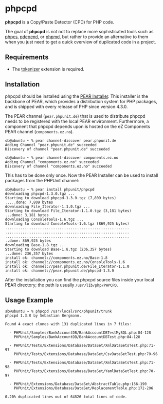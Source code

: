 phpcpd
======

**phpcpd** is a Copy/Paste Detector (CPD) for PHP code.

The goal of **phpcpd** is not not to replace more sophisticated tools such as [phpcs](http://pear.php.net/PHP_CodeSniffer), [pdepend](http://pdepend.org/), or [phpmd](http://phpmd.org/), but rather to provide an alternative to them when you just need to get a quick overview of duplicated code in a project.

Requirements
------------

* The [tokenizer](http://www.php.net/tokenizer) extension is required.

Installation
------------

phpcpd should be installed using the [PEAR Installer](http://pear.php.net/). This installer is the backbone of PEAR, which provides a distribution system for PHP packages, and is shipped with every release of PHP since version 4.3.0.

The PEAR channel (`pear.phpunit.de`) that is used to distribute phpcpd needs to be registered with the local PEAR environment. Furthermore, a component that phpcpd depends upon is hosted on the eZ Components PEAR channel (`components.ez.no`).

    sb@ubuntu ~ % pear channel-discover pear.phpunit.de
    Adding Channel "pear.phpunit.de" succeeded
    Discovery of channel "pear.phpunit.de" succeeded

    sb@ubuntu ~ % pear channel-discover components.ez.no
    Adding Channel "components.ez.no" succeeded
    Discovery of channel "components.ez.no" succeeded

This has to be done only once. Now the PEAR Installer can be used to install packages from the PHPUnit channel:

    sb@ubuntu ~ % pear install phpunit/phpcpd
    downloading phpcpd-1.3.0.tgz ...
    Starting to download phpcpd-1.3.0.tgz (7,809 bytes)
    .....done: 7,809 bytes
    downloading File_Iterator-1.1.0.tgz ...
    Starting to download File_Iterator-1.1.0.tgz (3,181 bytes)
    ...done: 3,181 bytes
    downloading ConsoleTools-1.6.tgz ...
    Starting to download ConsoleTools-1.6.tgz (869,925 bytes)
    .........................................................
    .........................................................
    .........................................................
    ..done: 869,925 bytes
    downloading Base-1.8.tgz ...
    Starting to download Base-1.8.tgz (236,357 bytes)
    ...done: 236,357 bytes
    install ok: channel://components.ez.no/Base-1.8
    install ok: channel://components.ez.no/ConsoleTools-1.6
    install ok: channel://pear.phpunit.de/File_Iterator-1.1.0
    install ok: channel://pear.phpunit.de/phpcpd-1.3.0

After the installation you can find the phpcpd source files inside your local PEAR directory; the path is usually `/usr/lib/php/PHPCPD`.

Usage Example
-------------

    sb@ubuntu ~ % phpcpd /usr/local/src/phpunit/trunk 
    phpcpd 1.3.0 by Sebastian Bergmann.

    Found 4 exact clones with 131 duplicated lines in 7 files:

      - PHPUnit/Samples/BankAccountDB/BankAccountDBTestMySQL.php:84-128
        PHPUnit/Samples/BankAccountDB/BankAccountDBTest.php:84-128

      - PHPUnit/Tests/Extensions/Database/DataSet/XmlDataSetsTest.php:71-97
        PHPUnit/Tests/Extensions/Database/DataSet/CsvDataSetTest.php:70-96

      - PHPUnit/Tests/Extensions/Database/DataSet/XmlDataSetsTest.php:71-98
        PHPUnit/Tests/Extensions/Database/DataSet/YamlDataSetTest.php:70-97

      - PHPUnit/Extensions/Database/DataSet/AbstractTable.php:156-190
        PHPUnit/Extensions/Database/DataSet/ReplacementTable.php:172-206

    0.20% duplicated lines out of 64826 total lines of code.
